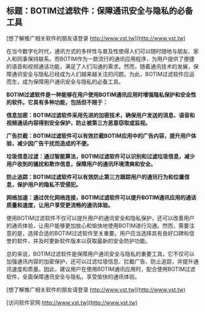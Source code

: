 ## **标题：BOTIM过滤软件：保障通讯安全与隐私的必备工具**

[想了解推广相关软件的朋友请登录 http://www.vst.tw](http://www.vst.tw)

在当今数字化时代，通讯方式的多样性与普及性使得人们可以随时随地与朋友、家人和同事保持联系。而BOTIM作为一款流行的通讯应用程序，为用户提供了便捷的语音和视频通话功能，满足了人们沟通的需求。然而，随着通讯技术的发展，保障通讯安全与隐私已经成为人们越来越关注的问题。为此，BOTIM过滤软件应运而生，成为保障用户通讯安全与隐私的必备工具。

**BOTIM过滤软件是一种能够在用户使用BOTIM通讯应用时增强隐私保护和安全性的软件。它具有多种功能，包括但不限于：**

**信息加密：BOTIM过滤软件采用先进的加密技术，确保用户发送的消息、语音和视频通话内容得到安全保护，防止被第三方恶意窃取或监视。**

**广告拦截：BOTIM过滤软件可以有效拦截BOTIM应用中的广告内容，提升用户体验，减少因广告干扰而造成的不便。**

**垃圾信息过滤：通过智能算法，BOTIM过滤软件可以识别和过滤垃圾信息，减少用户收到的骚扰和欺诈信息，保障用户的通讯环境清爽和安全。**

**防止追踪：BOTIM过滤软件可以有效防止第三方跟踪用户的通讯行为和位置信息，保护用户的隐私不受侵犯。**

**网络加速：通过优化网络连接，BOTIM过滤软件可以提升BOTIM通讯应用的通话质量和速度，让用户享受更流畅的通讯体验。**

使用BOTIM过滤软件不仅可以提升用户的通讯安全和隐私保护，还可以改善用户的通讯体验，让用户能够更加放心和愉快地使用BOTIM进行沟通。然而，需要注意的是，选择合适的BOTIM过滤软件至关重要。用户应当选择具有良好口碑和信誉的软件，并及时更新软件版本以获取最新的安全防护功能。

总的来说，BOTIM过滤软件是保障用户通讯安全与隐私的重要工具，它不仅可以加强通讯内容的加密保护，还可以过滤垃圾信息、拦截广告、防止追踪，并提升通讯速度和质量。因此，建议用户在使用BOTIM通讯应用时，配合使用BOTIM过滤软件，全面保障通讯安全与隐私，享受愉快的通讯体验。

[想了解推广相关软件的朋友请登录 http://www.vst.tw](http://www.vst.tw)


[访问软件官网 http://www.vst.tw](http://www.vst.tw)
